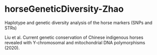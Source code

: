# horseGeneticDiversity-Zhao
Haplotype and genetic diversity analysis of the horse markers (SNPs and STRs)

Liu et al. Current genetic conservation of Chinese indigenous horses revealed with Y-chromosomal and mitochondrial DNA polymorphisms (2020).

